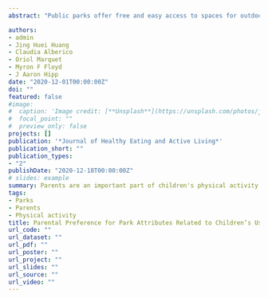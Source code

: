 ```yaml
---
abstract: "Public parks offer free and easy access to spaces for outdoor recreation, which is essential for children’s outdoor play and physical activity in low-income communities. Because parks and playgrounds contribute to children’s physical, social, and emotional development, it is critical to understand what makes them attractive and welcoming for families with young children. Parents can be a key determinant to children visiting parks, with their preferences influencing whether or not families visit parks in their neighborhoods. Our study examined attributes associated with parental preferences for parks in low-income diverse communities in New York City, New York, and Raleigh- Durham, North Carolina, USA. Parents’ responses were grouped into 10 categories using content analysis, with four key preference themes identified: physical attributes, experiences, social environment, and amenities. Physical attributes (i.e., playgrounds, sports fields, green spaces) were most desired among all groups. A significant difference across race/ethnic groups was found in New York but not in Raleigh-Durham. In New York, Latino parents had a strong preference for experience attributes (i.e. safety, safe facilities, cleanliness), which differed from other groups. Examining only Latino parents across both cities, we found no significant difference in preferences between the two cities. Although there is no one-size-fits-all approach to encourage park use, our finding suggests facilities and park safety are modifiable ways local government agencies could design and maintain parks that would be preferred by parents for their children. Future research should examine how neighborhood context may influence parent preferences related to parks."

authors:
- admin
- Jing Huei Huang
- Claudia Alberico
- Oriol Marquet
- Myron F Floyd
- J Aaron Hipp
date: "2020-12-01T00:00:00Z"
doi: ""
featured: false
#image:
#  caption: 'Image credit: [**Unsplash**](https://unsplash.com/photos/jdD8gXaTZsc)'
#  focal_point: ""
#  preview_only: false
projects: []
publication: '*Journal of Healthy Eating and Active Living*'
publication_short: ""
publication_types:
- "2"
publishDate: "2020-12-18T00:00:00Z"
# slides: example
summary: Parents are an important part of children's physical activity in parks. We looked at differences in preferences parents had for park characteristics. In New York we found differences by race/ethnicity, but not in Raleigh-Durham. Safe parks were important to parents, followed by having facilities like playgrounds and equipment. For parks to be places of activity and play for children we need to ensure that they are attractive to parents too.
tags:
- Parks
- Parents
- Physical activity
title: Parental Preference for Park Attributes Related to Children’s Use of Parks in Low-Income, Racial/Ethnic Diverse Neighborhoods
url_code: ""
url_dataset: ""
url_pdf: ""
url_poster: ""
url_project: ""
url_slides: ""
url_source: ""
url_video: ""
---
```


